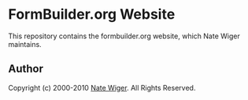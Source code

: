 # FormBuilder.org Website

This repository contains the formbuilder.org website, which Nate Wiger maintains.

## Author

Copyright (c) 2000-2010 [Nate Wiger](http://nateware.com). All Rights Reserved.

